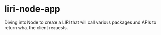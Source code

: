 # liri-node-app
Diving into Node to create a LIRI that will call various packages and APIs to return what the client requests.
